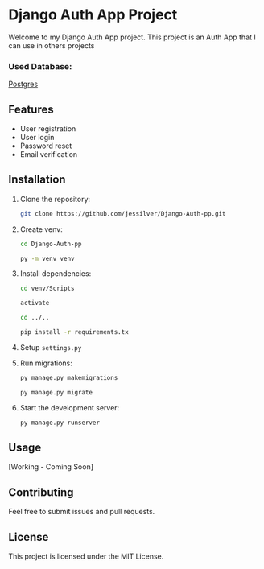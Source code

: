 # Django Auth App Project

Welcome to my Django Auth App project. This project is an Auth App that I can use in others projects

### Used Database: 

[Postgres](https://github.com/jessilver/Docker-DataBases/tree/main/Postgres)

## Features

- User registration
- User login
- Password reset
- Email verification

## Installation

1. Clone the repository:

    ```sh
    git clone https://github.com/jessilver/Django-Auth-pp.git
    ```
2. Create venv:

    ```sh
    cd Django-Auth-pp
    ```
    ```sh
    py -m venv venv
    ```
3. Install dependencies: 

    ```sh
    cd venv/Scripts
    ```
    ```sh
    activate
    ```
    ```sh
    cd ../..
    ```
    ```sh
    pip install -r requirements.tx
    ```
4. Setup `settings.py`
5. Run migrations:

    ```sh
    py manage.py makemigrations
    ```
    ```sh
    py manage.py migrate
    ```
6. Start the development server:

    ```sh
    py manage.py runserver
    ```

## Usage

[Working - Coming Soon]

## Contributing

Feel free to submit issues and pull requests.

## License

This project is licensed under the MIT License.